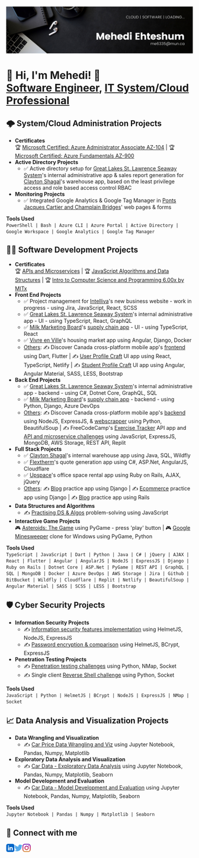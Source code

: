 ![MasterHead](https://github.com/MehediEhteshum/MehediEhteshum/blob/main/assets/Banner%20LinkedIn.png)

<h1>👋 Hi, I'm Mehedi! 👋<br/>
  <a href="https://github.com/MehediEhteshum">Software Engineer</a>, <a href="https://www.linkedin.com/in/mehediehteshum/">IT System/Cloud Professional</a></h1>

<h2>🌩️ System/Cloud Administration Projects</h2>

- <b>Certificates</b></br>
🏆 [Microsoft Certified: Azure Administrator Associate AZ-104](https://learn.microsoft.com/api/credentials/share/en-us/MehediEhteshum-5437/EBD0ED38093397B1?sharingId=E176167B5A581A88) | 🏆 [Microsoft Certified: Azure Fundamentals AZ-900](https://learn.microsoft.com/api/credentials/share/en-us/MehediEhteshum-5437/246BC11508C5AAFE?sharingId=E176167B5A581A88)
- <b>Active Directory Projects</b>
  - ✅ Active directory setup for [Great Lakes St. Lawrence Seaway System](https://greatlakes-seaway.com/en/)'s internal administrative app & sales report generation for [Clayton Shagal](https://claytonshagal.com/ca/en/home.html)'s warehouse app, based on the least privilege access and role based access control RBAC
- <b>Monitoring Projects</b>
  - ✅ Integrated Google Analytics & Google Tag Manager in [Ponts Jacques Cartier and Champlain Bridges](https://jacquescartierchamplain.ca/en/)' web pages & forms

<b>Tools Used</b></br>
`PowerShell | Bash | Azure CLI | Azure Portal | Active Directory | Google Workspace | Google Analytics | Google Tag Manager`

<h2>👨‍💻 Software Development Projects</h2>

- <b>Certificates</b></br>
🏆 [APIs and Microservices](https://www.freecodecamp.org/certification/mehediehteshum/back-end-development-and-apis) | 🏆 [JavaScript Algorithms and Data Structures](https://www.freecodecamp.org/certification/mehediehteshum/javascript-algorithms-and-data-structures) | 🏆 [Intro to Computer Science and Programming 6.00x by MITx](https://verify.edx.org/cert/509781d6118f47efb12782497623a81a)
- <b>Front End Projects</b>
  - ✅ Project management for [Intelliva](https://intelliva.ca/)'s new business website - work in progress - using Jira, JavaScript, React, SCSS
  - ✅ [Great Lakes St. Lawrence Seaway System](https://greatlakes-seaway.com/en/)'s internal administrative app - UI - using TypeScript, React, GraphQL
  - ✅ [Milk Marketing Board](https://albertamilk.com/)'s [supply chain app](https://portal.nitamms.com/login) - UI - using TypeScript, React
  - ✅ [Vivre en Ville](https://vivreenville.org/)'s housing market app using Angular, Django, Docker
  - <ins>Others</ins>: ✍️ Discover Canada cross-platform mobile app's [frontend](https://github.com/MehediEhteshum/DiscoverCanada-Frontend) using Dart, Flutter | ✍️ [User Profile Craft](https://github.com/MehediEhteshum/Craft-Project) UI app using React, TypeScript, Netlify | ✍️ [Student Profile Craft](https://github.com/MehediEhteshum/Mosaic-StudentProfilesApp) UI app using Angular, Angular Material, SASS, LESS, Bootstrap
- <b>Back End Projects</b>
  - ✅ [Great Lakes St. Lawrence Seaway System](https://greatlakes-seaway.com/en/)'s internal administrative app - backend - using C#, Dotnet Core, GraphQL, SQL
  - ✅ [Milk Marketing Board](https://albertamilk.com/)'s [supply chain app](https://portal.nitamms.com/login) - backend - using Python, Django, Azure DevOps
  - <ins>Others</ins>: ✍️ Discover Canada cross-platform mobile app's [backend](https://github.com/MehediEhteshum/DiscoverCanada-Backend) using NodeJS, ExpressJS, & [webscrapper](https://github.com/MehediEhteshum/DiscoverCanada-Webscrapper) using Python, BeautifulSoup | ✍️ FreeCodeCamp's [Exercise Tracker](https://github.com/MehediEhteshum/FCC-ExerciseTracker) API app and [API and microservice challenges](https://github.com/MehediEhteshum/APIandMSChallenges) using JavaScript, ExpressJS, MongoDB, AWS Storage, REST API, Replit
- <b>Full Stack Projects</b>
  - ✅ [Clayton Shagal](https://claytonshagal.com/ca/en/home.html)'s internal warehouse app using Java, SQL, Wildfly
  - ✅ [Flextherm](https://quote.flextherm.com/en)'s quote generation app using C#, ASP.Net, AngularJS, Cloudflare
  - ✅ [Upspace](https://upspace.ca/)'s office space rental app using Ruby on Rails, AJAX, jQuery
  - <ins>Others</ins>: ✍️ [Blog](https://github.com/MehediEhteshum/MehedisBlog-Django) practice app using Django | ✍️ [Ecommerce](https://github.com/MehediEhteshum/dj-ecommerce) practice app using Django | ✍️ [Blog](https://github.com/MehediEhteshum/MehedisBlogWebApp) practice app using Rails
- <b>Data Structures and Algorithms</b>
  - ✍️ [Practising DS & Algos](https://github.com/MehediEhteshum/AlgoChallenges-JS) problem-solving using JavaScript
- <b>Interactive Game Projects</b></br>
  🎮 [Asteroids: The Game](https://py2.codeskulptor.org/#user16_6V6JH4iIGLAJt3M.py) using PyGame - press 'play' button | 🎮 [Google Minesweeper](https://github.com/MehediEhteshum/Minesweeper) clone for Windows using PyGame, Python

<b>Tools Used</b></br>
`TypeScript | JavaScript | Dart | Python | Java | C# | jQuery | AJAX | React | Flutter | Angular | AngularJS | NodeJS | ExpressJS | Django | Ruby on Rails | Dotnet Core | ASP.Net | PyGame | REST API | GraphQL | SQL | MongoDB | Docker | Azure DevOps | AWS Storage | Jira | Github | BitBucket | Wildfly | Cloudflare | Replit | Netlify | BeautifulSoup | Angular Material | SASS | SCSS | LESS | Bootstrap`

<h2>🛡️ Cyber Security Projects</h2>

- <b>Information Security Projects</b>
  - ✍️ [Information security features implementation](https://github.com/MehediEhteshum/InformationSecurityChallenges) using HelmetJS, NodeJS, ExpressJS
  - ✍️ [Password encryption & comparison](https://github.com/MehediEhteshum/InformationSecurityChallenge-BCrypt) using HelmetJS, BCrypt, ExpressJS
- <b>Penetration Testing Projects</b>
  - ✍️ [Penetration testing challenges](https://github.com/MehediEhteshum/PenTestChallenges_Py) using Python, NMap, Socket
  - ✍️ Single client [Reverse Shell challenge](https://github.com/MehediEhteshum/ReverseShellChallenge) using Python, Socket

<b>Tools Used</b></br>
`JavaScript | Python | HelmetJS | BCrypt | NodeJS | ExpressJS | NMap | Socket`
 
<h2>📈 Data Analysis and Visualization Projects</h2>

- <b>Data Wrangling and Visualization</b>
  - ✍️ [Car Price Data Wrangling and Viz](https://github.com/MehediEhteshum/CarPriceDataWranglingViz/blob/master/CarPrice-DataWrangling%26Viz.ipynb) using Jupyter Notebook, Pandas, Numpy, Matplotlib
- <b>Exploratory Data Analysis and Visualization</b>
  - ✍️ [Car Data - Exploratory Data Analysis](https://github.com/MehediEhteshum/CarDataExploratoryAnalysisViz/blob/master/CarData-EDA%26Viz.ipynb) using Jupyter Notebook, Pandas, Numpy, Matplotlib, Seaborn
- <b>Model Development and Evaluation</b>
  - ✍️ [Car Data - Model Development and Evaluation](https://github.com/MehediEhteshum/CarDataModelDevEvaluation/blob/master/CarData-MDE.ipynb) using Jupyter Notebook, Pandas, Numpy, Matplotlib, Seaborn

<b>Tools Used</b></br>
`Jupyter Notebook | Pandas | Numpy | Matplotlib | Seaborn`

<h2> 🤳 Connect with me</h2>

[<img align="left" alt="MehediEhteshum | LinkedIn" width="22px" src="https://github.com/MehediEhteshum/MehediEhteshum/blob/social-icons/social-icons/linkedin.png" />][linkedin]
[<img align="left" alt="MehediEhteshum | Twitter" width="22px" src="https://github.com/MehediEhteshum/MehediEhteshum/blob/main/social-icons/twitter.png" />][twitter]
<!--
[<img align="left" alt="MehediEhteshum | Facebook" width="22px" src="https://cdn.jsdelivr.net/npm/simple-icons@v3/icons/facebook.svg" />][facebook]
-->
[<img align="left" alt="MehediEhteshum | Instagram" width="22px" src="https://github.com/MehediEhteshum/MehediEhteshum/blob/social-icons/social-icons/instagram.png" />][instagram]

[linkedin]: https://www.linkedin.com/in/mehediehteshum/
[twitter]: https://twitter.com/Mehedi_Ehteshum
[facebook]: https://www.instagram.com/mehedi.ehteshum/
[instagram]: https://www.instagram.com/mehedi.ehteshum/

<!--
**MehediEhteshum/MehediEhteshum** is a ✨ _special_ ✨ repository because its `README.md` (this file) appears on your GitHub profile.

Here are some ideas to get you started:

- 🔭 I’m currently working on ...
- 🌱 I’m currently learning ...
- 👯 I’m looking to collaborate on ...
- 🤔 I’m looking for help with ...
- 💬 Ask me about ...
- 📫 How to reach me: ...
- 😄 Pronouns: ...
- ⚡ Fun fact: ...
-->
